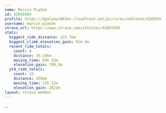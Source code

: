 ```yaml
---
name: Marcin Piątek
id: 42055569
profile: https://dgalywyr863hv.cloudfront.net/pictures/athletes/42055569/12602382/1/large.jpg
username: marcin-piatek
strava_url: https://www.strava.com/athletes/42055569
stats:
  biggest_ride_distance: 123.7km
  biggest_climb_elevation_gain: 614.4m
  recent_ride_totals:
    count: 4
    distance: 76.14km
    moving_time: 03h 53m
    elevation_gain: 740.5m
  ytd_ride_totals:
    count: 15
    distance: 335km
    moving_time: 13h 22m
    elevation_gain: 2623m
layout: strava_member
--- 
```

...

